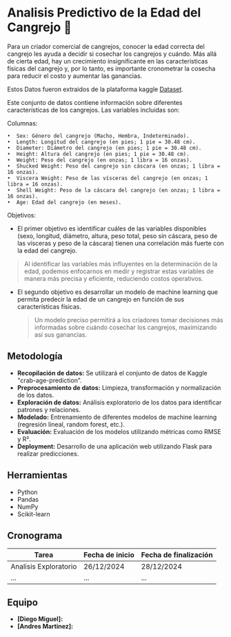 # Analisis Predictivo de la Edad del Cangrejo 🦀 

Para un criador comercial de cangrejos, conocer la edad correcta del cangrejo les ayuda a decidir si cosechar los cangrejos y cuándo. Más allá de cierta edad, hay un crecimiento insignificante en las características físicas del cangrejo y, por lo tanto, es importante cronometrar la cosecha para reducir el costo y aumentar las ganancias.

Estos Datos fueron extraidos de la plataforma kaggle [Dataset](https://www.kaggle.com/code/umutcindiloglu/crab-age-prediction).

Este conjunto de datos contiene información sobre diferentes características de los cangrejos. Las variables incluidas son:

Columnas:

    •  Sex: Género del cangrejo (Macho, Hembra, Indeterminado).
    •  Length: Longitud del cangrejo (en pies; 1 pie = 30.48 cm).
    •  Diameter: Diámetro del cangrejo (en pies; 1 pie = 30.48 cm).
    •  Height: Altura del cangrejo (en pies; 1 pie = 30.48 cm).
    •  Weight: Peso del cangrejo (en onzas; 1 libra = 16 onzas).
    •  Shucked Weight: Peso del cangrejo sin cáscara (en onzas; 1 libra = 16 onzas).
    •  Viscera Weight: Peso de las vísceras del cangrejo (en onzas; 1 libra = 16 onzas).
    •  Shell Weight: Peso de la cáscara del cangrejo (en onzas; 1 libra = 16 onzas).
    •  Age: Edad del cangrejo (en meses).
    
Objetivos:
    
   + El primer objetivo es identificar cuáles de las variables disponibles (sexo, longitud, diámetro, altura, peso total, peso sin cáscara, peso de las vísceras y peso de la cáscara) tienen una correlación más fuerte con la edad del cangrejo.
   > Al identificar las variables más influyentes en la determinación de la edad, podemos enfocarnos en medir y registrar estas variables de manera más precisa y eficiente, reduciendo costos operativos.
    
+ El segundo objetivo es desarrollar un modelo de machine learning que permita predecir la edad de un cangrejo en función de sus características físicas.

    > Un modelo preciso permitirá a los criadores tomar decisiones más informadas sobre cuándo cosechar los cangrejos, maximizando así sus ganancias.
    
    
## Metodología

* **Recopilación de datos:** Se utilizará el conjunto de datos de Kaggle "crab-age-prediction".
* **Preprocesamiento de datos:** Limpieza, transformación y normalización de los datos.
* **Exploración de datos:** Análisis exploratorio de los datos para identificar patrones y relaciones.
* **Modelado:** Entrenamiento de diferentes modelos de machine learning (regresión lineal, random forest, etc.).
* **Evaluación:** Evaluación de los modelos utilizando métricas como RMSE y R².
* **Deployment:** Desarrollo de una aplicación web utilizando Flask para realizar predicciones.

## Herramientas
* Python
* Pandas
* NumPy
* Scikit-learn


## Cronograma
| Tarea | Fecha de inicio | Fecha de finalización |
|-------|-----------------|-----------------------|
| Analisis Exploratorio   | 26/12/2024 | 28/12/2024|
| ...| ... | ... |

## Equipo
* **[Diego Miguel]:** 
* **[Andres Martinez]:** 
